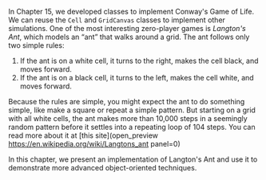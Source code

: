 In Chapter 15, we developed classes to implement Conway's Game of Life. We can reuse the `Cell` and `GridCanvas` classes to implement other simulations. One of the most interesting zero-player games is *Langton's Ant*, which models an “ant” that walks around a grid. The ant follows only two simple rules:



1. If the ant is on a white cell, it turns to the right, makes the cell black, and moves forward.
1. If the ant is on a black cell, it turns to the left, makes the cell white, and moves forward.



Because the rules are simple, you might expect the ant to do something simple, like make a square or repeat a simple pattern. But starting on a grid with all white cells, the ant makes more than 10,000 steps in a seemingly random pattern before it settles into a repeating loop of 104 steps. You can read more about it at [this site](open_preview https://en.wikipedia.org/wiki/Langtons_ant panel=0)



In this chapter, we present an implementation of Langton's Ant and use it to demonstrate more advanced object-oriented techniques.
